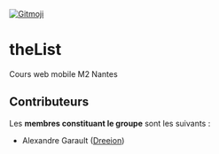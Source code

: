 <a href="https://gitmoji.dev">
  <img src="https://img.shields.io/badge/gitmoji-%20😜%20😍-FFDD67.svg?style=flat-square" alt="Gitmoji">
</a>

# theList
Cours web mobile M2 Nantes
## Contributeurs

Les **membres constituant le groupe** sont les suivants :

- Alexandre Garault ([Dreeion](https://github.com/Dreeion))